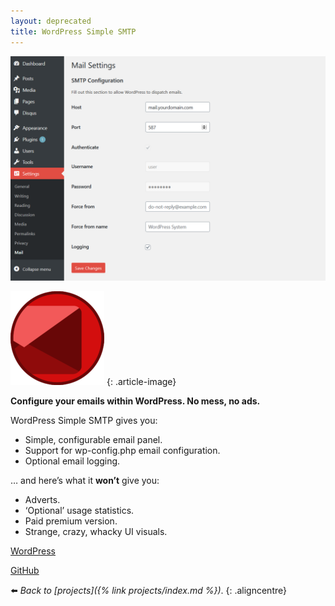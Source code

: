 ```yaml
---
layout: deprecated
title: WordPress Simple SMTP
---
```

![](/assets/img/wpsmtp-scrot.webp)

![](/assets/img/wp-ssmtp-150x150.webp)
{: .article-image}

**Configure your emails within WordPress. No mess, no ads.**

WordPress Simple SMTP gives you:

*   Simple, configurable email panel.
*   Support for wp-config.php email configuration.
*   Optional email logging.

… and here’s what it **won’t** give you:

*   Adverts.
*   ‘Optional’ usage statistics.
*   Paid premium version.
*   Strange, crazy, whacky UI visuals.

<div class="aligncentre">
	<p class="button"><a href="https://wordpress.org/plugins/simple-smtp">WordPress</a></p>
	<p class="button"><a href="https://github.com/soup-bowl/wp-simple-smtp">GitHub</a></p>
</div>

:arrow_left: _Back to [projects]({% link projects/index.md %})_.
{: .aligncentre}
